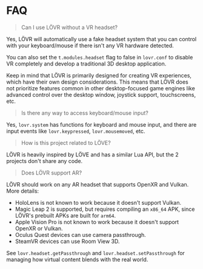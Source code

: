 FAQ
===

> Can I use LÖVR without a VR headset?

Yes, LÖVR will automatically use a fake headset system that you can control with your keyboard/mouse
if there isn't any VR hardware detected.

You can also set the `t.modules.headset` flag to false in `lovr.conf` to disable VR completely and
develop a traditional 3D desktop application.

Keep in mind that LÖVR is primarily designed for creating VR experiences, which have their own
design considerations.  This means that LÖVR does not prioritize features common in other
desktop-focused game engines like advanced control over the desktop window, joystick support,
touchscreens, etc.

> Is there any way to access keyboard/mouse input?

Yes, `lovr.system` has functions for keyboard and mouse input, and there are input events like
`lovr.keypressed`, `lovr.mousemoved`, etc.

> How is this project related to LÖVE?

LÖVR is heavily inspired by LÖVE and has a similar Lua API, but the 2 projects don't share any code.

> Does LÖVR support AR?

LÖVR should work on any AR headset that supports OpenXR and Vulkan.  More details:

- HoloLens is not known to work because it doesn't support Vulkan.
- Magic Leap 2 is supported, but requires compiling an `x86_64` APK, since LÖVR's prebuilt APKs are
  built for `arm64`.
- Apple Vision Pro is not known to work because it doesn't support OpenXR or Vulkan.
- Oculus Quest devices can use camera passthrough.
- SteamVR devices can use Room View 3D.

See `lovr.headset.getPassthrough` and `lovr.headset.setPassthrough` for managing how virtual content
blends with the real world.
